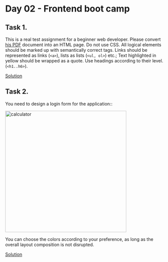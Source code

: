 #  Day 02 - Frontend boot camp

## **Task 1.**

This is a real test assignment for a beginner web developer. Please convert [his PDF](./materials/HTML-junior.pdf) document into an HTML page. Do not use CSS. All logical elements should be marked up with semantically correct tags. Links should be represented as links (```<a>```), lists as lists (```<ul, ol>```) etc.;
Text highlighted in yellow should be wrapped as a quote.
Use headings according to their level. (```<h1..h6>```).

[Solution](src/chapter_1/)


## **Task 2.** 

You need to design a login form for the application::
   
 <img width="386" alt="calculator" src="https://user-images.githubusercontent.com/48245816/185938421-802cb9c2-ab64-4143-815d-0544052ecd15.png">

You can choose the colors according to your preference, as long as the overall layout composition is not disrupted.

[Solution](src/chapter_2/)

